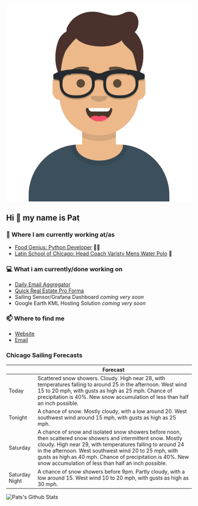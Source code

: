 [![Social banner for p-j-falconer](https://raw.githubusercontent.com/P-J-FALCONER/P-J-FALCONER/master/assets/avataaars.svg)](https://patfalconer.com/)
## Hi :wave: my name is Pat

### 💼 Where I am currently working at/as
- [Food Genius: Python Developer](https://getfoodgenius.com/) 🍔🐍
- [Latin School of Chicago: Head Coach Varisty Mens Water Polo](https://www.latinschool.org/) 🤽


### 💻 What i am currently/done working on
 - [Daily Email Aggregator](https://github.com/P-J-FALCONER/dott_daily_mail)
 - [Quick Real Estate Pro Forma](https://github.com/P-J-FALCONER/henry)
 - Sailing Sensor/Grafana Dashboard *coming very soon*
 - Google Earth KML Hosting Solution *coming very soon*

### 📫 Where to find me
 - [Website](https://patfalconer.com/)
 - [Email](mailto:patrick.j.falconer@gmail.com)


### Chicago Sailing Forecasts
|   | Forecast  |
|---|---|
| Today | Scattered snow showers. Cloudy. High near 28, with temperatures falling to around 25 in the afternoon. West wind 15 to 20 mph, with gusts as high as 25 mph. Chance of precipitation is 40%. New snow accumulation of less than half an inch possible. |
| Tonight | A chance of snow. Mostly cloudy, with a low around 20. West southwest wind around 15 mph, with gusts as high as 25 mph. |
| Saturday | A chance of snow and isolated snow showers before noon, then scattered snow showers and intermittent snow. Mostly cloudy. High near 29, with temperatures falling to around 24 in the afternoon. West southwest wind 20 to 25 mph, with gusts as high as 40 mph. Chance of precipitation is 40%. New snow accumulation of less than half an inch possible. |
| Saturday Night | A chance of snow showers before 9pm. Partly cloudy, with a low around 15. West wind 10 to 20 mph, with gusts as high as 30 mph. |

![Pats's Github Stats](https://github-readme-stats.vercel.app/api?username=p-j-falconer&show_icons=true&theme=radical)
